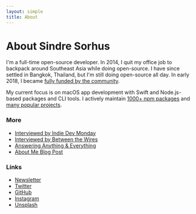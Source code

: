 ```yaml
---
layout: simple
title: About
---
```


# About Sindre Sorhus

I'm a full-time open-source developer. In 2014, I quit my office job to backpack around Southeast Asia while doing open-source. I have since settled in Bangkok, Thailand, but I'm still doing open-source all day. In early 2018, I became [fully funded by the community](https://twitter.com/sindresorhus/status/963478258808340482).

My current focus is on macOS app development with Swift and Node.js-based packages and CLI tools. I actively maintain [1000+ npm packages](https://www.npmjs.com/~sindresorhus) and [many popular projects](https://github.com/search?q=user:sindresorhus+user:chalk+user:avajs+user:xojs+archived:false&type=Repositories).

### More

- [Interviewed by Indie Dev Monday](https://indiedevmonday.com/issue-53)
- [Interviewed by Between the Wires](https://medium.freecodecamp.org/sindre-sorhus-8426c0ed785d)
- [Answering Anything & Everything](https://medium.com/sindre-sorhus/answering-anything-678ce5623798)
- [About Me Blog Post](https://medium.com/sindre-sorhus/about-sindre-sorhus-42786d2e191b)

### Links

- [Newsletter](https://newsletter.sindresorhus.com)
- [Twitter](https://twitter.com/sindresorhus)
- [GitHub](https://github.com/sindresorhus)
- [Instagram](https://instagram.com/sindresorhus)
- [Unsplash](https://unsplash.com/@sindresorhus)
